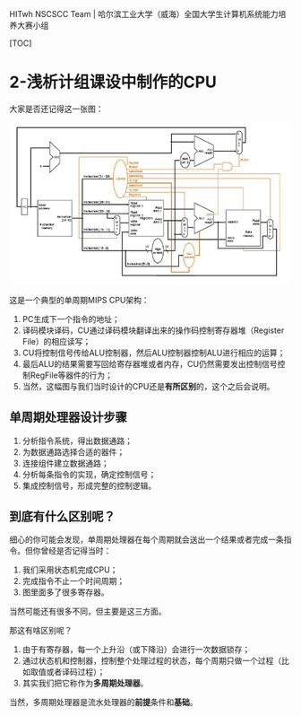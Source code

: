 HITwh NSCSCC Team | 哈尔滨工业大学（威海）全国大学生计算机系统能力培养大赛小组

[TOC]

# 2-浅析计组课设中制作的CPU

大家是否还记得这一张图：

![1](./pic/2/1.jpg)

这是一个典型的单周期MIPS CPU架构：

1. PC生成下一个指令的地址；
2. 译码模块译码，CU通过译码模块翻译出来的操作码控制寄存器堆（Register File）的相应读写；
3. CU将控制信号传给ALU控制器，然后ALU控制器控制ALU进行相应的运算；
4. 最后ALU的结果需要写回给寄存器堆或者内存，CU仍然需要发出控制信号控制RegFile等器件的行为；
5. 当然，这幅图与我们当时设计的CPU还是**有所区别**的，这个之后会说明。

## 单周期处理器设计步骤

1. 分析指令系统，得出数据通路；
2. 为数据通路选择合适的器件；
3. 连接组件建立数据通路；
4. 分析每条指令的实现，确定控制信号；
5. 集成控制信号，形成完整的控制逻辑。

## 到底有什么区别呢？

细心的你可能会发现，单周期处理器在每个周期就会送出一个结果或者完成一条指令。但你曾经是否记得当时：

1. 我们采用状态机完成CPU；
2. 完成指令不止一个时间周期；
3. 图里面多了很多寄存器。

当然可能还有很多不同，但主要是这三方面。

那这有啥区别呢？

1. 由于有寄存器，每一个上升沿（或下降沿）会进行一次数据锁存；
2. 通过状态机和控制器，控制整个处理过程的状态，每个周期只做一个过程（比如取值或者译码过程）；
3. 其实我们把它称作为**多周期处理器**。

当然，多周期处理器是流水处理器的**前提**条件和**基础**。